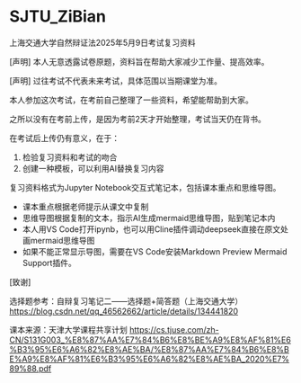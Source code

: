 # SJTU_ZiBian
上海交通大学自然辩证法2025年5月9日考试复习资料

[声明] 本人无意透露试卷原题，资料旨在帮助大家减少工作量、提高效率。

[声明] 过往考试不代表未来考试，具体范围以当期课堂为准。

本人参加这次考试，在考前自己整理了一些资料，希望能帮助到大家。

之所以没有在考前上传，是因为考前2天才开始整理，考试当天仍在背书。

在考试后上传仍有意义，在于：
1. 检验复习资料和考试的吻合
2. 创建一种模板，可以利用AI替换复习内容

复习资料格式为Jupyter Notebook交互式笔记本，包括课本重点和思维导图。
- 课本重点根据老师提示从课文中复制
- 思维导图根据复制的文本，指示AI生成mermaid思维导图，贴到笔记本内
- 本人用VS Code打开ipynb，也可以用Cline插件调动deepseek直接在原文处画mermaid思维导图
- 如果不能正常显示导图，需要在VS Code安装Markdown Preview Mermaid Support插件。

[致谢]

选择题参考：自辩复习笔记二——选择题+简答题（上海交通大学）
https://blog.csdn.net/qq_46562662/article/details/134441820

课本来源：天津大学课程共享计划
https://cs.tjuse.com/zh-CN/S131G003_%E8%87%AA%E7%84%B6%E8%BE%A9%E8%AF%81%E6%B3%95%E6%A6%82%E8%AE%BA/%E8%87%AA%E7%84%B6%E8%BE%A9%E8%AF%81%E6%B3%95%E6%A6%82%E8%AE%BA_2020%E7%89%88.pdf
